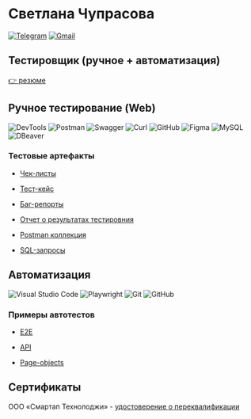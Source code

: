 # Светлана Чупрасова
[![Telegram](https://img.shields.io/badge/Telegram-la3136?style=social&logo=telegram)](https://t.me/Svet_Lana_Ch)
[![Gmail](https://img.shields.io/badge/Gmail-la3136?style=social&logo=gmail)](mailto:chuprasovasvetlana@gmail.com)

## Тестировщик (ручное + автоматизация)
[:point_right: резюме](https://drive.google.com/file/d/1KPH30o0iqM_xpWfQOKd69AXJSNef0m71/view?usp=sharingg)
## Ручное тестирование (Web)
![DevTools](https://img.shields.io/badge/DevTools-122529?style=flat-square&logo=googlechrome)
![Postman](https://img.shields.io/badge/Postman-122529?style=flat-square&logo=postman)
![Swagger](https://img.shields.io/badge/Swagger-122529?style=flat-square&logo=swagger)
![Curl](https://img.shields.io/badge/Curl-122529?style=flat-square&logo=curl)
![GitHub](https://img.shields.io/badge/GitHub-122529?style=flat-square&logo=GitHub)
![Figma](https://img.shields.io/badge/Figma-122529?style=flat-square&logo=Figma)
![MySQL](https://img.shields.io/badge/MySQL-122529?style=flat-square&logo=mysql)
![DBeaver](https://img.shields.io/badge/DBeaver-122529?style=flat-square&logo=dbeaver-ikon)

### Тестовые артефакты
* [Чек-листы](https://drive.google.com/drive/folders/1T946j4OS5FyrwVZ5wjJHxlwFe_zJlspU?usp=sharing)

* [Тест-кейс](https://drive.google.com/file/d/1Jnx3vpMK5o5Wl5Vw5gfkQxIijeA20RIA/view?usp=sharing)

* [Баг-репорты](https://drive.google.com/file/d/12EmiSSs2La5hY9cVKX1aV0kBPHMpW97X/view?usp=sharing)

* [Отчет о результатах тестировния](https://drive.google.com/file/d/10Y7-R7R8I_WHDOM7psK7qp6sRQ0O-L5b/view?usp=sharing)

* [Postman коллекция](https://github.com/CSvetLana/Postman_Collection)

* [SQL-запросы](https://github.com/CSvetLana/SQL_collection)

## Автоматизация

![Visual Studio Code](https://img.shields.io/badge/Visual%20Studio%20Code-122529?style=flat-square&logo=Visual-Studio-Code)
![Playwright](https://img.shields.io/badge/Playwright-122529?style=flat-square&logo=Playwright)
![Git](https://img.shields.io/badge/Git-122529?style=flat-square&logo=Git)
![GitHub](https://img.shields.io/badge/GitHub-122529?style=flat-square&logo=GitHub)

### Примеры автотестов
* [E2E](https://github.com/CSvetLana/MyRetro_E2E-Tests)

* [API](https://github.com/CSvetLana/MyRetro_api-tests)

* [Page-objects](https://github.com/CSvetLana/MyRetro_Page-objects-collections)

## Сертификаты
ООО «Смартап Технолоджи» - [удостоверение о переквалификации](https://drive.google.com/file/d/1PHQiRTAi8obf36ECNEnXWeLs-xpInOmm/view?usp=sharing)
